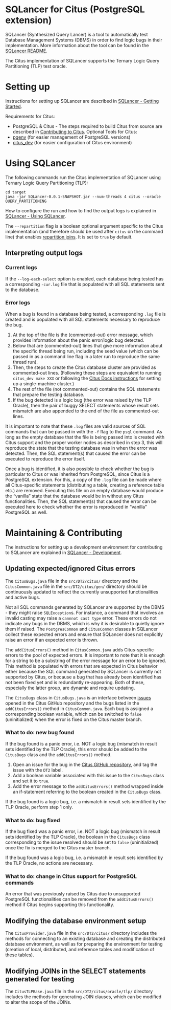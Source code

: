 # SQLancer for Citus (PostgreSQL extension)

SQLancer (Synthesized Query Lancer) is a tool to automatically test Database Management Systems (DBMS) in order to find logic bugs in their implementation. More information about the tool can be found in the [SQLancer README](https://github.com/sqlancer/sqlancer).

The Citus implementation of SQLancer supports the Ternary Logic Query Partitioning (TLP) test oracle.

# Setting up

Instructions for setting up SQLancer are described in [SQLancer - Getting Started](https://github.com/sqlancer/sqlancer#getting-started).

Requirements for Citus:
* PostgreSQL & Citus - The steps required to build Citus from source are described in [Contributing to Citus](https://github.com/citusdata/citus/blob/master/CONTRIBUTING.md).
Optional Tools for Citus:
* [pgenv](https://github.com/thanodnl/pgenv) (for easier management of PostgreSQL versions)
* [citus_dev](https://github.com/citusdata/tools/tree/develop/citus_dev) (for easier configuration of Citus environment)

# Using SQLancer

The following commands run the Citus implementation of SQLancer using Ternary Logic Query Partitioning (TLP):

```
cd target
java -jar SQLancer-0.0.1-SNAPSHOT.jar --num-threads 4 citus --oracle QUERY_PARTITIONING
```

How to configure the run and how to find the output logs is explained in [SQLancer - Using SQLancer](https://github.com/sqlancer/sqlancer#using-sqlancer).

The `--repartition` flag is a boolean optional argument specific to the Citus implementation (and therefore should be used after `citus` on the command line) that enables [repartition joins](https://docs.citusdata.com/en/v9.3/develop/api_guc.html?highlight=repartition%20join#citus-enable-repartitioned-insert-select-boolean). It is set to `true` by default.

## Interpreting output logs

### Current logs

If the `--log-each-select` option is enabled, each database being tested has a corresponding `-cur.log` file that is populated with all SQL statements sent to the database.

### Error logs

When a bug is found in a database being tested, a corresponding `.log` file is created and is populated with all SQL statements necessary to reproduce the bug. 

1. At the top of the file is the (commented-out) error message, which provides information about the panic error/logic bug detected.
2. Below that are (commented-out) lines that give more information about the specific thread being run, including the seed value (which can be passed in as a command line flag in a later run to reproduce the same thread run).
3. Then, the steps to create the Citus database cluster are provided as commented-out lines. (Following these steps are equivalent to running `citus_dev make XXX` or following the [Citus Docs instructions](https://docs.citusdata.com/en/v9.3/installation/single_machine_debian.html) for setting up a single-machine cluster.)
4. The rest of the file (not commented-out) contains the SQL statements that prepare the testing database. 
5. If the bug detected is a logic bug (the error was raised by the TLP Oracle), then the pair of buggy SELECT statements whose result sets mismatch are also appended to the end of the file as commented-out lines. 

It is important to note that these `.log` files are valid sources of SQL commands that can be passed in with the `-f` flag to the `psql` command. As long as the empty database that the file is being passed into is created with Citus support and the proper worker nodes as described in step 3, this will reproduce the state that the testing database was in when the error was detected. Then, the SQL statement(s) that caused the error can be executed to reproduce the error itself.

Once a bug is identified, it is also possible to check whether the bug is particular to Citus or was inherited from PostgreSQL, since Citus is a PostgreSQL extension. For this, a copy of the `.log` file can be made where all Citus-specific statements (distributing a table, creating a reference table etc.) are removed. Executing this file on an empty database would produce the “vanilla” state that the database would be in without any Citus functionalities. Then, the SQL statement(s) that caused the error can be executed here to check whether the error is reproduced in “vanilla” PostgreSQL as well.

# Maintaining & Contributing

The instructions for setting up a development environment for contributing to SQLancer are explained in [SQLancer - Development](https://github.com/sqlancer/sqlancer/blob/master/CONTRIBUTING.md).

## Updating expected/ignored Citus errors

The `CitusBugs.java` file in the `src/DT2/citus/` directory and the `CitusCommon.java` file in the `src/DT2/citus/gen/` directory should be continuously updated to reflect the currently unsupported functionalities and active bugs. 

Not all SQL commands generated by SQLancer are supported by the DBMS - they might raise `SQLException`s. For instance, a command that involves an invalid casting may raise a `cannnot cast type` error. These errors do not indicate any bugs in the DBMS, which is why it is desirable to quietly ignore them if raised. The `PostgresCommon` and `CitusCommon` classes in SQLancer collect these expected errors and ensure that SQLancer does not explicitly raise an error if an expected error is thrown.

The `addCitusErrors()` method in `CitusCommon.java` adds Citus-specific errors to the pool of expected errors. It is important to note that it is enough for a string to be a substring of the error message for an error to be ignored. This method is populated with errors that are expected in Citus behavior either because the SQL command generated by SQLancer is currently not supported by Citus, or because a bug that has already been identified has not been fixed yet and is redundantly re-appearing. Both of these, especially the latter group, are dynamic and require updating. 

The `CitusBugs` class in `CitusBugs.java` is an interface between [issues](https://github.com/citusdata/citus/issues?q=is%3Aissue+label%3Asqlancer) opened in the Citus GitHub repository and the bugs listed in the `addCitusErrors()` method in `CitusCommon.java`. Each bug is assigned a corresponding boolean variable, which can be switched to `false` (uninitialized) when the error is fixed on the Citus master branch. 

### What to do: new bug found

If the bug found is a panic error, i.e. NOT a logic bug (mismatch in result sets identified by the TLP Oracle), this error should be added to the `CitusBugs` class and the `addCitusErrors()` method. 
1. Open an issue for the bug in the [Citus GitHub repository](https://github.com/citusdata/citus/issues?q=is%3Aissue+label%3Asqlancer+), and tag the issue with the `DT2` label.
2. Add a boolean variable associated with this issue to the `CitusBugs` class and set it to `true`.
3. Add the error message to the `addCitusErrors()` method wrapped inside an if-statement referring to the boolean created in the `CitusBugs` class.

If the bug found is a logic bug, i.e. a mismatch in result sets identified by the TLP Oracle, perform step 1 only.

### What to do: bug fixed

If the bug fixed was a panic error, i.e. NOT a logic bug (mismatch in result sets identified by the TLP Oracle), the boolean in the `CitusBugs` class corresponding to the issue resolved should be set to `false` (uninitialized) once the fix is merged to the Citus master branch.

If the bug found was a logic bug, i.e. a mismatch in result sets identified by the TLP Oracle, no actions are necessary.

### What to do: change in Citus support for PostgreSQL commands

An error that was previously raised by Citus due to unsupported PostgreSQL functionalities can be removed from the `addCitusErrors()` method if Citus begins supporting this functionality.

## Modifying the database environment setup

The `CitusProvider.java` file in the `src/DT2/citus/` directory includes the methods for connecting to an existing database and creating the distributed database environment, as well as for preparing the environment for testing (creation of local, distributed, and reference tables and modification of these tables).

## Modifying JOINs in the SELECT statements generated for testing

The `CitusTLPBase.java` file in the `src/DT2/citus/oracle/tlp/` directory includes the methods for generating JOIN clauses, which can be modified to alter the scope of the JOINs.